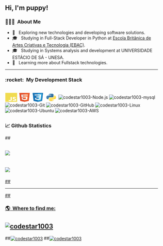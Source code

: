 <h2>Hi, I'm puppy! </h2>


   <h3> 🕵🏽‍♂️ &nbsp;About Me </h3>

  - 🤔 &nbsp; Exploring new technologies and developing software solutions.
  - 🎓 &nbsp; Studying in Full-Stack Developer in Python at <a href="https://ebaconline.com.br/">Escola Britânica de Artes Criativas e Tecnologia (EBAC)</a>.
  - 🎓 &nbsp; Studying in Systems analysis and development at UNIVERSIDADE ESTÁCIO DE SÁ - UNESA.
  - 🌱 &nbsp; Learning more about Fullstack technologies.

---

<h3> :rocket: &nbsp;My Development Stack </h3>

<div style="display: inline_block"><br>
  <img align="center" alt="codestar1003-Js" height="30" width="40" src="https://raw.githubusercontent.com/devicons/devicon/master/icons/javascript/javascript-plain.svg">
  <img align="center" alt="codestar1003-HTML" height="30" width="40" src="https://raw.githubusercontent.com/devicons/devicon/master/icons/html5/html5-original.svg">
  <img align="center" alt="codestar1003-CSS" height="30" width="40" src="https://raw.githubusercontent.com/devicons/devicon/master/icons/css3/css3-original.svg">
  <img align="center" alt="codestar1003-Python" height="30" width="40" src="https://raw.githubusercontent.com/devicons/devicon/master/icons/python/python-original.svg">
  <img align="center" alt="codestar1003-Node.js" height="30" width="40" src="https://icongr.am/devicon/nodejs-original.svg">
  <img align="center" alt="codestar1003-mysql" height="30" width="40" src="https://icongr.am/devicon/mysql-original-wordmark.svg">
  <img align="center" alt="codestar1003-Git" height="30" width="40" src="https://icongr.am/devicon/git-original-wordmark.svg">
  <img align="center" alt="codestar1003-GitHub" height="30" width="40" src="https://icongr.am/devicon/github-original-wordmark.svg">
  <img align="center" alt="codestar1003-Linux" height="30" width="40" src="https://icongr.am/devicon/linux-original.svg">
  <img align="center" alt="codestar1003-Ubuntu" height="30" width="40" src="https://icongr.am/devicon/ubuntu-plain-wordmark.svg">
  <img align="center" alt="codestar1003-AWS" height="30" width="40" src="https://icongr.am/simple/amazonaws.svg">                                                                  
   
##

### 📈 Github Statistics

##<div>
##  <a href="https://github.com/powerboltdev">
##     <img height="180em" src="https://github-readme-stats.vercel.app/api?username=codestar1003&show_icons=true&theme=highcontrast&include_all_commits=true&count_private=true"/>
     
##  <img height="180em" src="https://github-readme-stats.vercel.app/api/top-langs/?username=codestar1003&layout=compact&langs_count=7&theme=highcontrast"/>
##</div>

---

##<h3> :earth_americas: &nbsp;Where to find me: </h3> 

##  <a href="https://www.linkedin.com/in/codestar1003-developer" target="_blank"><img align="center" alt="codestar1003" height="30" width="40" src="https://icongr.am/devicon/linkedin-original.svg" target="_blank"></a>
##<a href="https://instagram.com/codestar1003" target="_blank"><img align="center" alt="codestar1003" height="30" width="40" src="https://icongr.am/material/instagram.svg" target="_blank"></a>
##<a href = "mailto:codestar1003@gmail.com" target="_blank"><img align="center" alt="codestar1003" height="30" width="40" src="https://icongr.am/material/email-edit.svg" target="_blank"></a>
